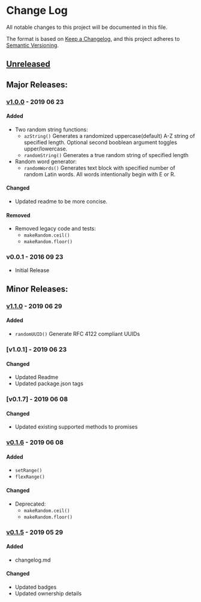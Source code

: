 # Change Log
All notable changes to this project will be documented in this file.

The format is based on [Keep a Changelog](https://keepachangelog.com/en/1.0.0/),
and this project adheres to [Semantic Versioning](https://semver.org/spec/v2.0.0.html).

## [Unreleased]
<!-- #### Added -->
<!-- #### Changed -->
<!-- #### Removed -->


## Major Releases:
### [v1.0.0] - 2019 06 23
#### Added
- Two random string functions:
	- `azString()` Generates a randomized uppercase(default) A-Z string of specified length. Optional second booblean argument toggles upper/lowercase.
	- `randomString()` Generates a true random string of specified length
- Random word generator:
	- `randomWords()` Generates text block with specified number of random Latin words. All words intentionally begin with E or R.
#### Changed
- Updated readme to be more concise.
#### Removed
- Removed legacy code and tests:
	- `makeRandom.ceil()`
	- `makeRandom.floor()`

### v0.0.1 - 2016 09 23
- Initial Release

## Minor Releases:
### [v1.1.0] - 2019 06 29
#### Added
- `randomUUID()` Generate RFC 4122 compliant UUIDs

### [v1.0.1] - 2019 06 23
#### Changed
- Updated Readme
- Updated package.json tags

### [v0.1.7] - 2019 06 08
#### Changed
- Updated existing supported methods to promises

### [v0.1.6] - 2019 06 08
#### Added
- `setRange()`
- `flexRange()`
#### Changed
- Deprecated: 
	- `makeRandom.ceil()`
	- `makeRandom.floor()`

### [v0.1.5] - 2019 05 29
#### Added
- changelog.md
#### Changed
- Updated badges
- Updated ownership details

<!-- LINKS -->
<!-- RELEASES -->
[Unreleased]: https://github.com/karnthis/make-random/compare/v1.1.0...dev
[v1.1.0]: https://github.com/karnthis/make-random/compare/v1.0.0...v1.1.0
[v1.0.0]: https://github.com/karnthis/make-random/compare/v0.1.7...v1.0.0
[v0.1.6]: https://github.com/karnthis/make-random/compare/v0.1.6...v0.1.7
[v0.1.6]: https://github.com/karnthis/make-random/compare/v0.1.5...v0.1.6
[v0.1.5]: https://github.com/karnthis/make-random/compare/v0.1.4...v0.1.5
<!-- ISSUES -->
